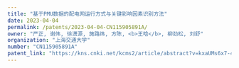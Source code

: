 ```yaml
---
title: "基于PMU数据的配电网运行方式与关键影响因素识别方法"
date: 2023-04-04
permalink: /patents/2023-04-04-CN115905891A/
owner: "严正, 谢伟, 徐潇源, 施路炜, 方陈, <b>王晗</b>, 柳劲松, 刘舒"
organization: "上海交通大学"
number: "CN115905891A"
patent_link: "https://kns.cnki.net/kcms2/article/abstract?v=kxaUMs6x7-4I2jr5WTdXti3zQ9F92xu0Qg-R0xSsdGdCfhLaAHW6RNApVXFfE7TjvTR7Q168DNV_joWg8mB3AAuHKof3Efxp&uniplatform=NZKPT"
---
```

